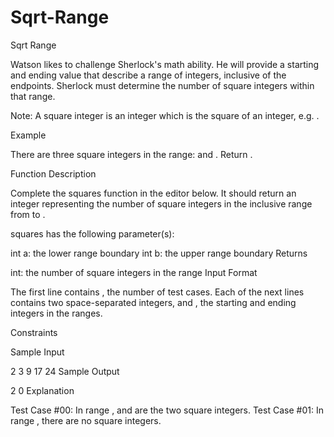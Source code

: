 # Sqrt-Range
Sqrt Range

Watson likes to challenge Sherlock's math ability. He will provide a starting and ending value that describe a range of integers, inclusive of the endpoints. Sherlock must determine the number of square integers within that range.

Note: A square integer is an integer which is the square of an integer, e.g. .

Example


There are three square integers in the range:  and . Return .

Function Description

Complete the squares function in the editor below. It should return an integer representing the number of square integers in the inclusive range from  to .

squares has the following parameter(s):

int a: the lower range boundary
int b: the upper range boundary
Returns

int: the number of square integers in the range
Input Format

The first line contains , the number of test cases.
Each of the next  lines contains two space-separated integers,  and , the starting and ending integers in the ranges.

Constraints



Sample Input

2
3 9
17 24
Sample Output

2
0
Explanation

Test Case #00: In range ,  and  are the two square integers.
Test Case #01: In range , there are no square integers.
